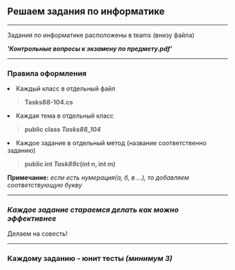 Решаем задания по информатике
------------------------------
***
Задания по информатике расположены в teams (внизу файла) 

***'Контрольные вопросы к экзамену по предмету.pdf'***
***
### Правила оформления

<li>Каждый класс в отдельный файл

>**Tasks88-104.cs**

<li>Каждая тема в отдельный класс

>**public class _Tasks88_104_**

<li>Каждое задание в отдельный метод (название соответственно заданию)

>**public int _Task89c_(int n, int m)**

**Примечание:**
_если есть нумерация(а, б, в ...), то добавляем соответствующую букву_

***
### _Каждое задание стараемся делать как можно эффективнее_

Делаем на совесть!

***
### Каждому заданию - юнит тесты _(минимум 3)_

